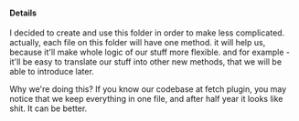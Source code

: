 #### Details

I decided to create and use this folder in order to make less complicated.
actually, each file on this folder will have one method.
it will help us, because it'll make whole logic of our stuff more flexible.
and for example - it'll be easy to translate our stuff into other new methods, that we will be able to introduce later.


Why we're doing this?
If you know our codebase at fetch plugin, you may notice that we keep everything in one file,
and after half year it looks like shit.
It can be better.
